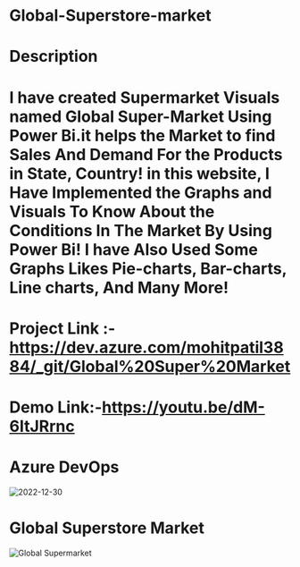 # Global-Superstore-market

# Description
   # I have created Supermarket Visuals named Global Super-Market Using Power Bi.it helps the Market to find Sales And Demand For the Products in State, Country! in this website, I Have Implemented the Graphs and Visuals To Know About the Conditions In The Market By Using Power Bi! I have Also Used Some Graphs Likes Pie-charts, Bar-charts, Line charts, And Many More!
       
 # Project Link :-https://dev.azure.com/mohitpatil3884/_git/Global%20Super%20Market
 
 # Demo Link:-https://youtu.be/dM-6ItJRrnc


        
 # Azure DevOps
 ![2022-12-30](https://user-images.githubusercontent.com/103365435/210037073-3264a347-9ae8-49a1-bc83-769559e6a0b6.png)

 # Global Superstore Market
![Global Supermarket](https://user-images.githubusercontent.com/103365435/209458396-bd8ecb13-a615-4877-9723-50b704a62d34.png)
